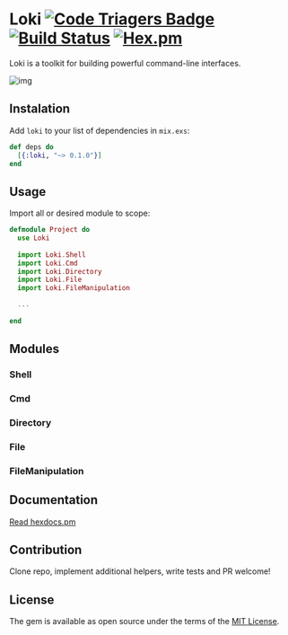 # Loki [![Code Triagers Badge](https://www.codetriage.com/khusnetdinov/loki/badges/users.svg)](https://www.codetriage.com/khusnetdinov/loki) [![Build Status](https://travis-ci.org/khusnetdinov/loki.svg?branch=master)](https://travis-ci.org/khusnetdinov/loki) [![Hex.pm](https://img.shields.io/hexpm/v/plug.svg)](https://hex.pm/packages/loki)

Loki is a toolkit for building powerful command-line interfaces.

![img](http://res.cloudinary.com/dtoqqxqjv/image/upload/v1481907831/loki.jpg)

## Instalation

Add `loki` to your list of dependencies in `mix.exs`:

```elixir
def deps do
  [{:loki, "~> 0.1.0"}]
end
```

## Usage

Import all or desired module to scope:

```elixir
defmodule Project do
  use Loki
  
  import Loki.Shell
  import Loki.Cmd
  import Loki.Directory
  import Loki.File
  import Loki.FileManipulation

  ...
  
end
```

## Modules

### Shell
  
### Cmd

### Directory

### File

### FileManipulation

## Documentation

  [Read hexdocs.pm](https://hexdocs.pm/loki/api-reference.html)
  
## Contribution

Clone repo, implement additional helpers, write tests and PR welcome!

## License

The gem is available as open source under the terms of the [MIT License](http://opensource.org/licenses/MIT).
